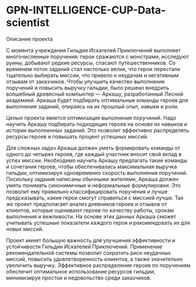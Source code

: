 # GPN-INTELLIGENCE-CUP-Data-scientist

Описание проекта

С момента учреждения Гильдия Искателей Приключений выполняет многочисленные поручения: герои сражаются с монстрами, исследуют руины, добывают редкие ресурсы, спасают путешественников. Со временем поток заданий стал настолько велик, что герои перестали тщательно выбирать миссии, что привело к неудачам и негативным отзывам от заказчиков. Чтобы улучшить качество выполнения поручений и повысить выручку гильдии, было решено внедрить волшебный древесный компьютер — Аркашу, разработанный Лесной академией. Аркаша будет подбирать оптимальные команды героев для выполнения заданий, опираясь на их прошлый опыт, навыки и роли.

Целью проекта явяется оптимизация выполнения поручений. Надо научить Аркашу подбирать подходящих героев на основе их навыков и истории выполненных заданий. Это позволит эффективно распределять ресурсы героев и повышать процент успешных миссий.

Для сложных задач Аркаша должен уметь формировать команды от одного до четырех героев, где каждый участник вносит свой вклад в успех миссии. Необходимо научить Аркашу предлагать такие команды и сочетания героев, чтобы обеспечивалась максимальная выручка гильдии, оптимизируя одновременно скорость выполнения поручений. Поскольку задания написаны обычными жителями, Аркаша должен уметь понимать синонимичные и неформальные формулировки. Это позволит ему правильно классифицировать поручения и лучше предсказывать, какие герои смогут справиться с миссией лучше. Так же проект предполагает анализ дневников героев и отзывов от клиентов, которые оценивают героев по качеству работы, срокам выполнения и вежливости. На основе этих данных Аркаша сможет учитывать успешные показатели каждого героя и рекомендовать их для новых миссий.

Проект имеет большую важность для улучшения эффективности и устойчивости Гильдии Искателей Приключений. Применение рекомендательной системы позволит сократить риск неудачных миссий, повысить удовлетворенность клиентов, а также значительно увеличить выручку. Эффективное распределение героев по поручениям обеспечит оптимальное использование ресурсов гильдии, минимизируя простои и недовольство среди заказчиков.
